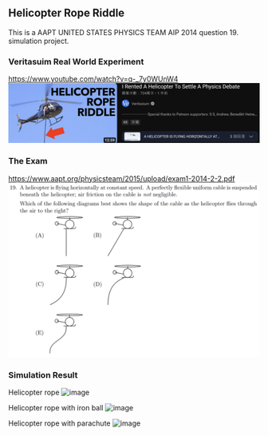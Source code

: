 ## Helicopter Rope Riddle
This is a AAPT UNITED STATES PHYSICS TEAM AIP 2014 question 19. simulation project.

### Veritasuim Real World Experiment
https://www.youtube.com/watch?v=q-_7y0WUnW4
![image](https://github.com/Junluo1109/Vpython-Helicopter/blob/main/Veritasuim%20Real%20World%20Experiment.png?raw=true)

### The Exam
https://www.aapt.org/physicsteam/2015/upload/exam1-2014-2-2.pdf
![image](https://github.com/Junluo1109/Vpython-Helicopter/blob/main/exam.png?raw=true)

### Simulation Result
Helicopter rope 
![image](https://github.com/Junluo1109/Vpython-Helicopter/blob/main/Helicopter.gif)

Helicopter rope with iron ball
![image](https://github.com/Junluo1109/Vpython-Helicopter/blob/main/Helicopter-ironball.gif)

Helicopter rope with parachute
![image](https://github.com/Junluo1109/Vpython-Helicopter/blob/main/Helicopter-parachute.gif)
